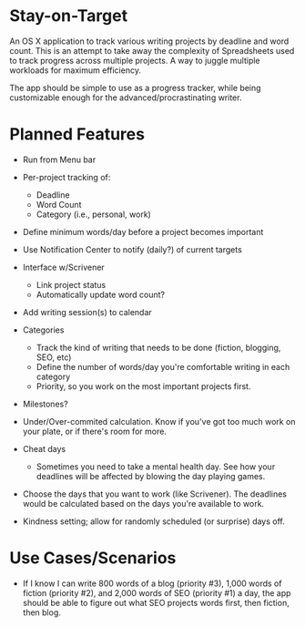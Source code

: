 Stay-on-Target
==============

An OS X application to track various writing projects by deadline and word count. This is an attempt to take away the complexity of Spreadsheets used to track progress across multiple projects. A way to juggle multiple workloads for maximum efficiency.

The app should be simple to use as a progress tracker, while being customizable enough for the advanced/procrastinating writer.


# Planned Features
* Run from Menu bar
* Per-project tracking of:
  * Deadline
  * Word Count
  * Category (i.e., personal, work)
  
* Define minimum words/day before a project becomes important
* Use Notification Center to notify (daily?) of current targets
* Interface w/Scrivener
  * Link project status
  * Automatically update word count?
* Add writing session(s) to calendar
* Categories
  * Track the kind of writing that needs to be done (fiction, blogging, SEO, etc)
  * Define the number of words/day you're comfortable writing in each category
  * Priority, so you work on the most important projects first.
* Milestones?
* Under/Over-commited calculation. Know if you've got too much work on your plate, or if there's room for more.
* Cheat days
  * Sometimes you need to take a mental health day. See how your deadlines will be affected by blowing the day playing games.
* Choose the days that you want to work (like Scrivener). The deadlines would be calculated based on the days you're available to work.
* Kindness setting; allow for randomly scheduled (or surprise) days off.

# Use Cases/Scenarios

* If I know I can write 800 words of a blog (priority #3), 1,000 words of fiction (priority #2), and 2,000 words of SEO (priority #1) a day, the app should be able to figure out what SEO projects words first, then fiction, then blog.

